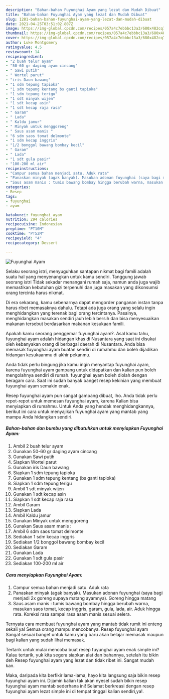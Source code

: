 ```yaml
---
description: "Bahan-bahan Fuyunghai Ayam yang lezat dan Mudah Dibuat"
title: "Bahan-bahan Fuyunghai Ayam yang lezat dan Mudah Dibuat"
slug: 1281-bahan-bahan-fuyunghai-ayam-yang-lezat-dan-mudah-dibuat
date: 2021-04-25T03:51:02.807Z
image: https://img-global.cpcdn.com/recipes/057a4c7ebbbc13a3/680x482cq70/fuyunghai-ayam-foto-resep-utama.jpg
thumbnail: https://img-global.cpcdn.com/recipes/057a4c7ebbbc13a3/680x482cq70/fuyunghai-ayam-foto-resep-utama.jpg
cover: https://img-global.cpcdn.com/recipes/057a4c7ebbbc13a3/680x482cq70/fuyunghai-ayam-foto-resep-utama.jpg
author: Luke Montgomery
ratingvalue: 4.5
reviewcount: 14
recipeingredient:
- "2 buah telur ayam"
- "50-60 gr daging ayam cincang"
- " Sawi putih"
- " Wortel parut"
- "iris Daun bawang"
- "1 sdm tepung tapioka"
- "1 sdm tepung kentang bs ganti tapioka"
- "1 sdm tepung terigu"
- "1 sdt minyak wijen"
- "1 sdt kecap asin"
- "1 sdt kecap raja rasa"
- " Garam"
- " Lada"
- " Kaldu jamur"
- " Minyak untuk menggoreng"
- " Saus asam manis "
- "6 sdm saos tomat delmonte"
- "1 sdm kecap inggris"
- "1/2 bonggol bawang bombay kecil"
- " Garam"
- " Lada"
- "1 sdt gula pasir"
- "100-200 ml air"
recipeinstructions:
- "Campur semua bahan menjadi satu. Aduk rata"
- "Panaskan minyak (agak banyak). Masukan adonan fuyunghai (saya bagi menjadi 2x goreng supaya matang ayamnya). Goreng hingga matang"
- "Saus asam manis : tumis bawang bombay hingga berubah warna, masukan saos tomat, kecap inggris, garam, gula, lada, air. Aduk hingga rata. Koreksi rasa sampai rasa asam manis sesuai selera."
categories:
- Resep
tags:
- fuyunghai
- ayam

katakunci: fuyunghai ayam 
nutrition: 294 calories
recipecuisine: Indonesian
preptime: "PT10M"
cooktime: "PT52M"
recipeyield: "4"
recipecategory: Dessert

---
```



![Fuyunghai Ayam](https://img-global.cpcdn.com/recipes/057a4c7ebbbc13a3/680x482cq70/fuyunghai-ayam-foto-resep-utama.jpg)

Selaku seorang istri, menyuguhkan santapan nikmat bagi famili adalah suatu hal yang menyenangkan untuk kamu sendiri. Tanggung jawab seorang istri Tidak sekadar menangani rumah saja, namun anda juga wajib memastikan kebutuhan gizi terpenuhi dan juga masakan yang dikonsumsi orang tercinta harus nikmat.

Di era  sekarang, kamu sebenarnya dapat mengorder panganan instan tanpa harus ribet memasaknya dahulu. Tetapi ada juga orang yang selalu ingin menghidangkan yang terenak bagi orang tercintanya. Pasalnya, menghidangkan masakan sendiri jauh lebih bersih dan bisa menyesuaikan makanan tersebut berdasarkan makanan kesukaan famili. 



Apakah kamu seorang penggemar fuyunghai ayam?. Asal kamu tahu, fuyunghai ayam adalah hidangan khas di Nusantara yang saat ini disukai oleh kebanyakan orang di berbagai daerah di Nusantara. Anda bisa memasak fuyunghai ayam buatan sendiri di rumahmu dan boleh dijadikan hidangan kesukaanmu di akhir pekanmu.

Anda tidak perlu bingung jika kamu ingin menyantap fuyunghai ayam, karena fuyunghai ayam gampang untuk didapatkan dan kalian pun boleh mengolahnya sendiri di rumah. fuyunghai ayam boleh diolah dengan beragam cara. Saat ini sudah banyak banget resep kekinian yang membuat fuyunghai ayam semakin enak.

Resep fuyunghai ayam pun sangat gampang dibuat, lho. Anda tidak perlu repot-repot untuk memesan fuyunghai ayam, karena Kalian bisa menyiapkan di rumahmu. Untuk Anda yang hendak menghidangkannya, berikut ini cara untuk menyajikan fuyunghai ayam yang mantab yang mampu Anda hidangkan sendiri.

<!--inarticleads1-->

##### Bahan-bahan dan bumbu yang dibutuhkan untuk menyiapkan Fuyunghai Ayam:

1. Ambil 2 buah telur ayam
1. Gunakan 50-60 gr daging ayam cincang
1. Gunakan  Sawi putih
1. Siapkan  Wortel parut
1. Gunakan iris Daun bawang
1. Siapkan 1 sdm tepung tapioka
1. Gunakan 1 sdm tepung kentang (bs ganti tapioka)
1. Siapkan 1 sdm tepung terigu
1. Ambil 1 sdt minyak wijen
1. Gunakan 1 sdt kecap asin
1. Siapkan 1 sdt kecap raja rasa
1. Ambil  Garam
1. Siapkan  Lada
1. Ambil  Kaldu jamur
1. Gunakan  Minyak untuk menggoreng
1. Gunakan  Saus asam manis :
1. Ambil 6 sdm saos tomat delmonte
1. Sediakan 1 sdm kecap inggris
1. Sediakan 1/2 bonggol bawang bombay kecil
1. Sediakan  Garam
1. Gunakan  Lada
1. Gunakan 1 sdt gula pasir
1. Sediakan 100-200 ml air




<!--inarticleads2-->

##### Cara menyiapkan Fuyunghai Ayam:

1. Campur semua bahan menjadi satu. Aduk rata
1. Panaskan minyak (agak banyak). Masukan adonan fuyunghai (saya bagi menjadi 2x goreng supaya matang ayamnya). Goreng hingga matang
1. Saus asam manis : tumis bawang bombay hingga berubah warna, masukan saos tomat, kecap inggris, garam, gula, lada, air. Aduk hingga rata. Koreksi rasa sampai rasa asam manis sesuai selera.




Ternyata cara membuat fuyunghai ayam yang mantab tidak rumit ini enteng sekali ya! Semua orang mampu mencobanya. Resep fuyunghai ayam Sangat sesuai banget untuk kamu yang baru akan belajar memasak maupun bagi kalian yang sudah lihai memasak.

Tertarik untuk mulai mencoba buat resep fuyunghai ayam enak simple ini? Kalau tertarik, yuk kita segera siapkan alat dan bahannya, setelah itu bikin deh Resep fuyunghai ayam yang lezat dan tidak ribet ini. Sangat mudah kan. 

Maka, daripada kita berfikir lama-lama, hayo kita langsung saja bikin resep fuyunghai ayam ini. Dijamin kalian tak akan nyesel sudah bikin resep fuyunghai ayam mantab sederhana ini! Selamat berkreasi dengan resep fuyunghai ayam lezat simple ini di tempat tinggal kalian sendiri,ya!.

